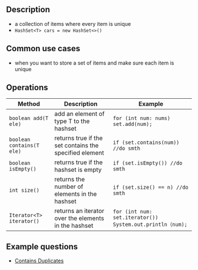 ## Description
- a collection of items where every item is unique
- ```HashSet<T> cars = new HashSet<>()```

## Common use cases
- when you want to store a set of items and make sure each item is unique


## Operations

| Method  | Description | Example | 
| ------- | ------- | -------- |
| ```boolean add(T ele)```  | add an element of type T to the hashset | ```for (int num: nums) set.add(num);``` |
| ```boolean contains(T ele)```  | returns true if the set contains the specified element  | ```if (set.contains(num)) //do smth```   |
| ```boolean isEmpty()```  | returns true if the hashset is empty | ```if (set.isEmpty()) //do smth``` |
| ```int size()```  | returns the number of elements in the hashset | ```if (set.size() == n) //do smth```  |
| ```Iterator<T> iterator()```  | returns an iterator over the elements in the hashset | ```for (int num: set.iterator()) System.out.println（num);```  |


## Example questions
- [Contains Duplicates](https://github.com/Nature711/my-leetcode-notes/tree/master/0217-contains-duplicate)
